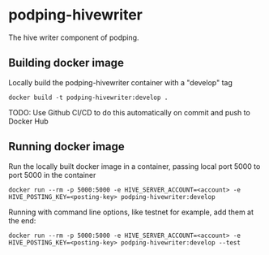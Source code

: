 # podping-hivewriter
The hive writer component of podping.

## Building docker image

Locally build the podping-hivewriter container with a "develop" tag

`docker build -t podping-hivewriter:develop .`

TODO: Use Github CI/CD to do this automatically on commit and push to Docker Hub

## Running docker image

Run the locally built docker image in a container, passing local port 5000 to port 5000 in the container

`docker run --rm -p 5000:5000 -e HIVE_SERVER_ACCOUNT=<account> -e HIVE_POSTING_KEY=<posting-key> podping-hivewriter:develop`

Running with command line options, like testnet for example, add them at the end:

`docker run --rm -p 5000:5000 -e HIVE_SERVER_ACCOUNT=<account> -e HIVE_POSTING_KEY=<posting-key> podping-hivewriter:develop --test`
